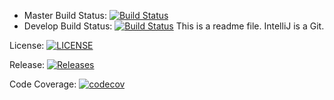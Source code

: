  - Master Build Status: [![Build Status](https://travis-ci.com/lewiskaye/napier-sem.svg?branch=master)](https://travis-ci.com/lewiskaye/napier-sem)
 - Develop Build Status: [![Build Status](https://travis-ci.com/lewiskaye/napier-sem.svg?branch=develop)](https://travis-ci.com/lewiskaye/napier-sem)
This is a readme file.  IntelliJ is a Git.

License: [![LICENSE](https://img.shields.io/github/license/lewiskaye/napier-sem.svg?style=flat-square)](https://github.com/<github-username>/sem/blob/master/LICENSE)

Release: [![Releases](https://img.shields.io/github/release/<github-username>/sem/all.svg?style=flat-square)](https://github.com/<github-username>/sem/releases)

Code Coverage: [![codecov](https://codecov.io/gh/lewiskaye/napier-sem/branch/master/graph/badge.svg)](https://codecov.io/gh/lewiskaye/napier-sem)